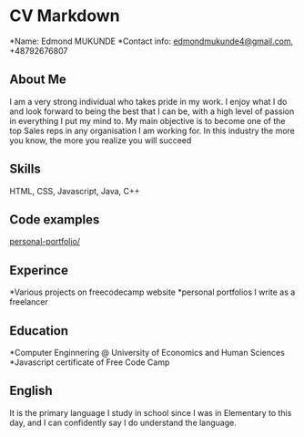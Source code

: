 # CV Markdown


*Name: Edmond MUKUNDE
*Contact info: edmondmukunde4@gmail.com, +48792676807

## About Me

I am a very strong individual who takes pride in my work. I enjoy what I do and look forward to being the best that I can be, with a high level of passion in everything I put my mind to. My main objective is to become one of the top Sales reps in any organisation I am working for. In this industry the more you know, the more you realize you will succeed

## Skills

HTML, CSS, Javascript, Java, C++

## Code examples

[personal-portfolio/](https://edmond-coder.github.io/)

## Experince

*Various projects on freecodecamp website
*personal portfolios I write as a freelancer

## Education

*Computer Enginnering @ University of Economics and Human Sciences
*Javascript certificate of Free Code Camp

## English

It is the primary language I study in school since I was in Elementary to this day, and I can confidently say I do understand the language.
